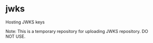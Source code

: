 # jwks
Hosting JWKS keys

Note: This is a temporary repository for uploading JWKS repository. DO NOT USE.

